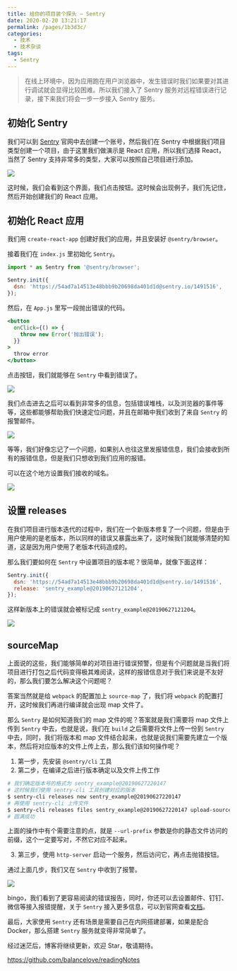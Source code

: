 ```yaml
---
title: 给你的项目装个探头 — Sentry
date: 2020-02-20 13:21:17
permalink: /pages/1b3d3c/
categories:
  - 技术
  - 技术杂谈
tags:
  - Sentry
---
```


> 在线上环境中，因为应用跑在用户浏览器中，发生错误时我们如果要对其进行调试就会显得比较困难。所以我们接入了 Sentry 服务对远程错误进行记录，接下来我们将会一步一步接入 Sentry 服务。

## 初始化 Sentry

我们可以到 [Sentry](https://sentry.io/welcome/) 官网中去创建一个账号，然后我们在 Sentry 中根据我们项目类型创建一个项目，由于这里我们做演示是 React 应用，所以我们选择 React，当然了 Sentry 支持非常多的类型，大家可以按照自己项目进行添加。

![](https://user-gold-cdn.xitu.io/2019/6/27/16b97b7cd01f77ee?w=1659&h=379&f=png&s=77892)

这时候，我们会看到这个界面，我们点击按钮。这时候会出现例子，我们先记住，然后开始创建我们的 React 应用。

## 初始化 React 应用

我们用 `create-react-app` 创建好我们的应用，并且安装好 `@sentry/browser`。

接着我们在 `index.js` 里初始化 `Sentry`。

```jsx
import * as Sentry from '@sentry/browser';

Sentry.init({
  dsn: 'https://54ad7a14513e48bbb9b20698da401d1d@sentry.io/1491516',
});
```

然后，在 `App.js` 里写一段抛出错误的代码。

```jsx
<button
  onClick={() => {
    throw new Error('抛出错误');
  }}
>
  throw error
</button>
```

点击按钮，我们就能够在 `Sentry` 中看到错误了。

![](https://user-gold-cdn.xitu.io/2019/6/27/16b985d3b6b69d2b?w=1690&h=177&f=png&s=31640)

我们点击进去之后可以看到非常多的信息，包括错误堆栈，以及浏览器的事件等等，这些都能够帮助我们快速定位问题，并且在邮箱中我们收到了来自 `Sentry` 的报警邮件。

![](https://user-gold-cdn.xitu.io/2019/6/27/16b98614c6bf3528?w=1378&h=1562&f=png&s=568025)

等等，我们好像忘记了一个问题，如果别人也往这里发报错信息，我们会接收到所有的报错信息，但是我们只想收到我们应用的报错。

可以在这个地方设置我们接收的域名。

![](https://user-gold-cdn.xitu.io/2019/6/27/16b98674c72e6336?w=1192&h=142&f=png&s=20623)

## 设置 releases

在我们项目进行版本迭代的过程中，我们在一个新版本修复了一个问题，但是由于用户使用的是老版本，所以同样的错误又暴露出来了，这时候我们就能够清楚的知道，这是因为用户使用了老版本代码造成的。

那么我们要如何在 `Sentry` 中设置项目的版本呢？很简单，就像下面这样：

```jsx
Sentry.init({
  dsn: 'https://54ad7a14513e48bbb9b20698da401d1d@sentry.io/1491516',
  release: 'sentry_example@20190627121204',
});
```

这样新版本上的错误就会被标记成 `sentry_example@20190627121204`。

![](https://user-gold-cdn.xitu.io/2019/6/27/16b987091139cf64?w=1669&h=435&f=png&s=70924)

## sourceMap

上面说的这些，我们能够简单的对项目进行错误预警，但是有个问题就是当我们将项目进行打包之后代码变得极其难阅读，这样的报错信息对于我们来说是不友好的，那么我们要怎么解决这个问题呢？

答案当然就是给 `webpack` 的配置加上 `source-map` 了，我们将 `webpack` 的配置打开，这时候我们再进行编译就会出现 map 文件了。

那么 `Sentry` 是如何知道我们的 map 文件的呢？答案就是我们需要将 map 文件上传到 `Sentry` 中去，也就是说，我们在 `build` 之后需要将文件上传一份到 `Sentry` 中去，同时，我们将版本和 map 文件结合起来，也就是说我们需要先建立一个版本，然后将对应版本的文件上传上去，那么我们该如何操作呢？

1. 第一步，先安装 `@sentry/cli` 工具
2. 第二步，在编译之后进行版本确定以及文件上传工作

```bash
# 我们确定版本号的格式为 sentry_example@20190627220147
# 这时候我们使用 sentry-cli 工具创建对应的版本
$ sentry-cli releases new sentry_example@20190627220147
# 再使用 sentry-cli 上传文件
$ sentry-cli releases files sentry_example@20190627220147 upload-sourcemaps --url-prefix http://localhost:8080 ./build
# 圆满成功
```

上面的操作中有个需要注意的点，就是 `--url-prefix` 参数是你的静态文件访问的前缀，这个一定要写对，不然它对应不起来。

3. 第三步，使用 `http-server` 启动一个服务，然后访问它，再点击抛错按钮。

通过上面几步，我们又在 `Sentry` 中收到了报警。

![](https://user-gold-cdn.xitu.io/2019/6/28/16b9dd31accce861?w=2180&h=776&f=png&s=100867)

bingo，我们看到了更容易阅读的错误报告，同时，你还可以去设置邮件、钉钉、微信等接入报错提醒，关于 `Sentry` 接入更多信息，可以到官网查看[文档](https://docs.sentry.io/)。

最后，大家使用 `Sentry` 还有场景是需要自己在内网搭建部署，如果是配合 Docker，那么搭建 `Sentry` 服务就变得非常简单了。

经过迷茫后，博客将继续更新，欢迎 Star，敬请期待。

https://github.com/balancelove/readingNotes
